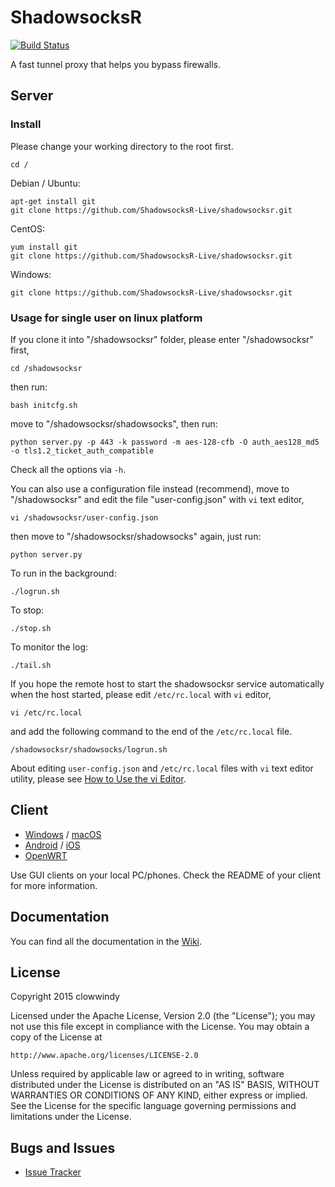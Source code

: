ShadowsocksR
===========

[![Build Status]][Travis CI]

A fast tunnel proxy that helps you bypass firewalls.

Server
------

### Install

Please change your working directory to the root first.

    cd / 

Debian / Ubuntu:

    apt-get install git
    git clone https://github.com/ShadowsocksR-Live/shadowsocksr.git

CentOS:

    yum install git
    git clone https://github.com/ShadowsocksR-Live/shadowsocksr.git

Windows:

    git clone https://github.com/ShadowsocksR-Live/shadowsocksr.git

### Usage for single user on linux platform

If you clone it into "/shadowsocksr" folder, 
please enter "/shadowsocksr" first, 

    cd /shadowsocksr

then run:

    bash initcfg.sh

move to "/shadowsocksr/shadowsocks", then run:

    python server.py -p 443 -k password -m aes-128-cfb -O auth_aes128_md5 -o tls1.2_ticket_auth_compatible

Check all the options via `-h`.

You can also use a configuration file instead (recommend), move to "/shadowsocksr" and edit the file "user-config.json" with `vi` text editor, 

    vi /shadowsocksr/user-config.json

then move to "/shadowsocksr/shadowsocks" again, just run:

    python server.py

To run in the background:

    ./logrun.sh

To stop:

    ./stop.sh

To monitor the log:

    ./tail.sh

If you hope the remote host to start the shadowsocksr service automatically when the host started, please edit `/etc/rc.local` with `vi` editor,

    vi /etc/rc.local

and add the following command to the end of the `/etc/rc.local` file.

    /shadowsocksr/shadowsocks/logrun.sh

About editing `user-config.json` and `/etc/rc.local` files with `vi` text editor utility, please see [How to Use the vi Editor](https://www.washington.edu/computing/unix/vi.html).


Client
------

* [Windows] / [macOS]
* [Android] / [iOS]
* [OpenWRT]

Use GUI clients on your local PC/phones. Check the README of your client
for more information.

Documentation
-------------

You can find all the documentation in the [Wiki].

License
-------

Copyright 2015 clowwindy

Licensed under the Apache License, Version 2.0 (the "License"); you may
not use this file except in compliance with the License. You may obtain
a copy of the License at

    http://www.apache.org/licenses/LICENSE-2.0

Unless required by applicable law or agreed to in writing, software
distributed under the License is distributed on an "AS IS" BASIS, WITHOUT
WARRANTIES OR CONDITIONS OF ANY KIND, either express or implied. See the
License for the specific language governing permissions and limitations
under the License.

Bugs and Issues
----------------

* [Issue Tracker]



[Android]:           https://github.com/shadowsocksr/shadowsocksr-android
[Build Status]:      https://travis-ci.org/shadowsocksr/shadowsocksr.svg?branch=manyuser
[Debian sid]:        https://packages.debian.org/unstable/python/shadowsocks
[iOS]:               https://github.com/shadowsocks/shadowsocks-iOS/wiki/Help
[Issue Tracker]:     https://github.com/shadowsocksr/shadowsocksr/issues?state=open
[OpenWRT]:           https://github.com/shadowsocks/openwrt-shadowsocks
[macOS]:             https://github.com/shadowsocksr/ShadowsocksX-NG
[Travis CI]:         https://travis-ci.org/shadowsocksr/shadowsocksr
[Windows]:           https://github.com/shadowsocksr/shadowsocksr-csharp
[Wiki]:              https://github.com/breakwa11/shadowsocks-rss/wiki
